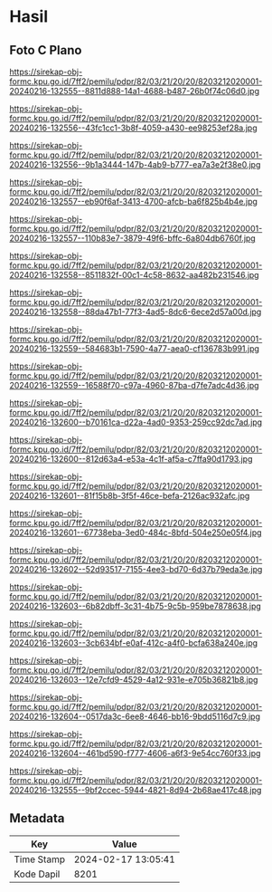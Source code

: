 # Hasil

## Foto C Plano

https://sirekap-obj-formc.kpu.go.id/7ff2/pemilu/pdpr/82/03/21/20/20/8203212020001-20240216-132555--8811d888-14a1-4688-b487-26b0f74c06d0.jpg

https://sirekap-obj-formc.kpu.go.id/7ff2/pemilu/pdpr/82/03/21/20/20/8203212020001-20240216-132556--43fc1cc1-3b8f-4059-a430-ee98253ef28a.jpg

https://sirekap-obj-formc.kpu.go.id/7ff2/pemilu/pdpr/82/03/21/20/20/8203212020001-20240216-132556--9b1a3444-147b-4ab9-b777-ea7a3e2f38e0.jpg

https://sirekap-obj-formc.kpu.go.id/7ff2/pemilu/pdpr/82/03/21/20/20/8203212020001-20240216-132557--eb90f6af-3413-4700-afcb-ba6f825b4b4e.jpg

https://sirekap-obj-formc.kpu.go.id/7ff2/pemilu/pdpr/82/03/21/20/20/8203212020001-20240216-132557--110b83e7-3879-49f6-bffc-6a804db6760f.jpg

https://sirekap-obj-formc.kpu.go.id/7ff2/pemilu/pdpr/82/03/21/20/20/8203212020001-20240216-132558--8511832f-00c1-4c58-8632-aa482b231546.jpg

https://sirekap-obj-formc.kpu.go.id/7ff2/pemilu/pdpr/82/03/21/20/20/8203212020001-20240216-132558--88da47b1-77f3-4ad5-8dc6-6ece2d57a00d.jpg

https://sirekap-obj-formc.kpu.go.id/7ff2/pemilu/pdpr/82/03/21/20/20/8203212020001-20240216-132559--584683b1-7590-4a77-aea0-cf136783b991.jpg

https://sirekap-obj-formc.kpu.go.id/7ff2/pemilu/pdpr/82/03/21/20/20/8203212020001-20240216-132559--16588f70-c97a-4960-87ba-d7fe7adc4d36.jpg

https://sirekap-obj-formc.kpu.go.id/7ff2/pemilu/pdpr/82/03/21/20/20/8203212020001-20240216-132600--b70161ca-d22a-4ad0-9353-259cc92dc7ad.jpg

https://sirekap-obj-formc.kpu.go.id/7ff2/pemilu/pdpr/82/03/21/20/20/8203212020001-20240216-132600--812d63a4-e53a-4c1f-af5a-c7ffa90d1793.jpg

https://sirekap-obj-formc.kpu.go.id/7ff2/pemilu/pdpr/82/03/21/20/20/8203212020001-20240216-132601--81f15b8b-3f5f-46ce-befa-2126ac932afc.jpg

https://sirekap-obj-formc.kpu.go.id/7ff2/pemilu/pdpr/82/03/21/20/20/8203212020001-20240216-132601--67738eba-3ed0-484c-8bfd-504e250e05f4.jpg

https://sirekap-obj-formc.kpu.go.id/7ff2/pemilu/pdpr/82/03/21/20/20/8203212020001-20240216-132602--52d93517-7155-4ee3-bd70-6d37b79eda3e.jpg

https://sirekap-obj-formc.kpu.go.id/7ff2/pemilu/pdpr/82/03/21/20/20/8203212020001-20240216-132603--6b82dbff-3c31-4b75-9c5b-959be7878638.jpg

https://sirekap-obj-formc.kpu.go.id/7ff2/pemilu/pdpr/82/03/21/20/20/8203212020001-20240216-132603--3cb634bf-e0af-412c-a4f0-bcfa638a240e.jpg

https://sirekap-obj-formc.kpu.go.id/7ff2/pemilu/pdpr/82/03/21/20/20/8203212020001-20240216-132603--12e7cfd9-4529-4a12-931e-e705b36821b8.jpg

https://sirekap-obj-formc.kpu.go.id/7ff2/pemilu/pdpr/82/03/21/20/20/8203212020001-20240216-132604--0517da3c-6ee8-4646-bb16-9bdd5116d7c9.jpg

https://sirekap-obj-formc.kpu.go.id/7ff2/pemilu/pdpr/82/03/21/20/20/8203212020001-20240216-132604--461bd590-f777-4606-a6f3-9e54cc760f33.jpg

https://sirekap-obj-formc.kpu.go.id/7ff2/pemilu/pdpr/82/03/21/20/20/8203212020001-20240216-132555--9bf2ccec-5944-4821-8d94-2b68ae417c48.jpg


## Metadata

| Key        | Value               |
| ---------- | ------------------- |
| Time Stamp | 2024-02-17 13:05:41 |
| Kode Dapil | 8201                |



